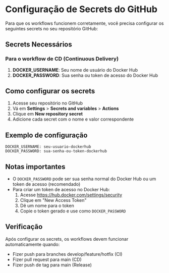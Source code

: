 # Configuração de Secrets do GitHub

Para que os workflows funcionem corretamente, você precisa configurar os seguintes secrets no seu repositório GitHub:

## Secrets Necessários

### Para o workflow de CD (Continuous Delivery)

1. **DOCKER_USERNAME**: Seu nome de usuário do Docker Hub
2. **DOCKER_PASSWORD**: Sua senha ou token de acesso do Docker Hub

## Como configurar os secrets

1. Acesse seu repositório no GitHub
2. Vá em **Settings** > **Secrets and variables** > **Actions**
3. Clique em **New repository secret**
4. Adicione cada secret com o nome e valor correspondente

## Exemplo de configuração

```
DOCKER_USERNAME: seu-usuario-dockerhub
DOCKER_PASSWORD: sua-senha-ou-token-dockerhub
```

## Notas importantes

- O `DOCKER_PASSWORD` pode ser sua senha normal do Docker Hub ou um token de acesso (recomendado)
- Para criar um token de acesso no Docker Hub:
  1. Acesse https://hub.docker.com/settings/security
  2. Clique em "New Access Token"
  3. Dê um nome para o token
  4. Copie o token gerado e use como `DOCKER_PASSWORD`

## Verificação

Após configurar os secrets, os workflows devem funcionar automaticamente quando:
- Fizer push para branches develop/feature/hotfix (CI)
- Fizer pull request para main (CD)
- Fizer push de tag para main (Release)
